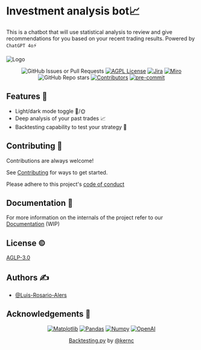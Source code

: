 # Investment analysis bot📈

This is a chatbot that will use statistical analysis to review and give recommendations for you based on your recent trading results. Powered by `ChatGPT 4o`⚡

![Logo](https://external-content.duckduckgo.com/iu/?u=https%3A%2F%2Ftse1.mm.bing.net%2Fth%3Fid%3DOIP.y45RBSh7-YX4R8cxiot0SAHaE8%26pid%3DApi&f=1&ipt=2ae1650b1e9101e2f0482444a212c133683b20550de3b76cac06c68f4dd8ea53&ipo=images)

<div align="center">

![GitHub Issues or Pull Requests](https://img.shields.io/github/issues/Luis-Rosario-Alers/elite-101-PreWork) [![AGPL License](https://img.shields.io/badge/license-AGPL-blue.svg)](http://www.gnu.org/licenses/agpl-3.0) [![Jira](https://img.shields.io/badge/Jira-0052CC?logo=jira&logoColor=fff)](https://jira.atlassian.com/) [![Miro](https://img.shields.io/badge/Miro-050038?logo=miro&logoColor=fff)](https://miro.com/app/board/uXjVL0uemH0=/?share_link_id=454718694078) ![GitHub Repo stars](https://img.shields.io/github/stars/Luis-Rosario-Alers/elite-101-PreWork) [![Contributors](https://img.shields.io/github/contributors/Luis-Rosario-Alers/elite-101-PreWork)](https://github.com/Luis-Rosario-Alers/elite-101-PreWork/graphs/contributors) [![pre-commit](https://img.shields.io/badge/pre--commit-enabled-brightgreen?logo=pre-commit)](https://github.com/pre-commit/pre-commit)

</div>

## Features 🤔

- Light/dark mode toggle 🌙/🌞
- Deep analysis of your past trades 📈
- Backtesting capability to test your strategy 🧪

## Contributing 🤝

Contributions are always welcome!

See [Contributing](.github/CONTRIBUTING.md) for ways to get started.

Please adhere to this project's [code of conduct](.github/CODE_OF_CONDUCT.md)

## Documentation 📄

For more information on the internals of the project refer to our [Documentation](.github/DEVELOPER.md) (WIP)

## License ©️

[AGLP-3.0](LICENSE)

## Authors ✍️

- [@Luis-Rosario-Alers](https://www.github.com/Luis-Rosario-Alers)

## Acknowledgements 🤝

<div align="center">

[![Matplotlib](https://custom-icon-badges.demolab.com/badge/Matplotlib-71D291?logo=matplotlib&logoColor=fff)](https://matplotlib.org/)
[![Pandas](https://custom-icon-badges.demolab.com/badge/Pandas-150458?logo=pandas&logoColor=fff)](https://pandas.pydata.org/)
[![Numpy](https://custom-icon-badges.demolab.com/badge/Numpy-013243?logo=numpy&logoColor=fff)](https://numpy.org/)
[![OpenAI](https://custom-icon-badges.demolab.com/badge/OpenAI-000000?logo=openai&logoColor=fff)](https://openai.com/)

[Backtesting.py](https://github.com/kernc/backtesting.py) by [@kernc](https://github.com/kernc)
</div>